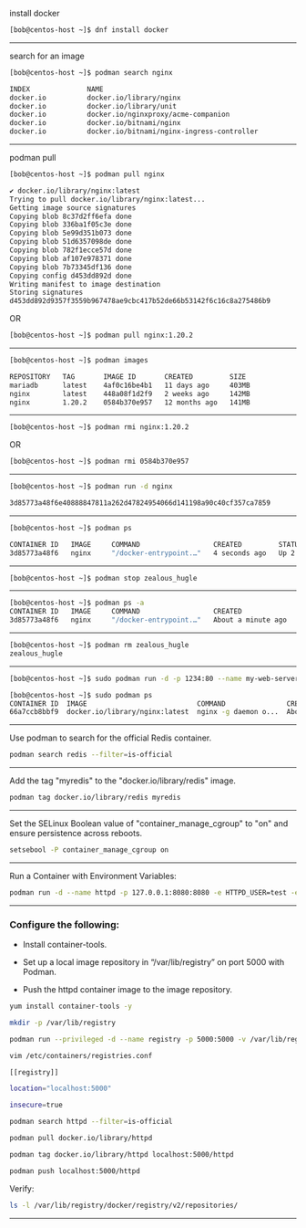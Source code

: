 

install docker

```bash
[bob@centos-host ~]$ dnf install docker
```

________________________________________________________________________________________________


search for an image

```bash
[bob@centos-host ~]$ podman search nginx

INDEX              NAME                                                          DESCRIPTION                                      STARS       OFFICIAL    AUTOMATED
docker.io          docker.io/library/nginx                                       Official build of Nginx.                         19397       [OK]        
docker.io          docker.io/library/unit                                        Official build of NGINX Unit: Universal Web ...  19          [OK]        
docker.io          docker.io/nginxproxy/acme-companion                           Automated ACME SSL certificate generation fo...  127                     
docker.io          docker.io/bitnami/nginx                                       Bitnami nginx Docker Image                       180                     [OK]
docker.io          docker.io/bitnami/nginx-ingress-controller                    Bitnami Docker Image for NGINX Ingress Contr...  32                      [OK]
```

________________________________________________________________________________________________


podman pull

```bash
[bob@centos-host ~]$ podman pull nginx

✔ docker.io/library/nginx:latest
Trying to pull docker.io/library/nginx:latest...
Getting image source signatures
Copying blob 8c37d2ff6efa done  
Copying blob 336ba1f05c3e done  
Copying blob 5e99d351b073 done  
Copying blob 51d6357098de done  
Copying blob 782f1ecce57d done  
Copying blob af107e978371 done  
Copying blob 7b73345df136 done  
Copying config d453dd892d done  
Writing manifest to image destination
Storing signatures
d453dd892d9357f3559b967478ae9cbc417b52de66b53142f6c16c8a275486b9
```

OR

```bash
[bob@centos-host ~]$ podman pull nginx:1.20.2
```

________________________________________________________________________________________________




```bash
[bob@centos-host ~]$ podman images

REPOSITORY   TAG       IMAGE ID       CREATED         SIZE
mariadb      latest    4af0c16be4b1   11 days ago     403MB
nginx        latest    448a08f1d2f9   2 weeks ago     142MB
nginx        1.20.2    0584b370e957   12 months ago   141MB
```

________________________________________________________________________________________________




```bash
[bob@centos-host ~]$ podman rmi nginx:1.20.2
```

OR

```bash
[bob@centos-host ~]$ podman rmi 0584b370e957
```


________________________________________________________________________________________________




```bash
[bob@centos-host ~]$ podman run -d nginx

3d85773a48f6e40888847811a262d47824954066d141198a90c40cf357ca7859
```

________________________________________________________________________________________________




```bash
[bob@centos-host ~]$ podman ps

CONTAINER ID   IMAGE     COMMAND                  CREATED         STATUS         PORTS     NAMES
3d85773a48f6   nginx     "/docker-entrypoint.…"   4 seconds ago   Up 2 seconds   80/tcp    zealous_hugle
```

________________________________________________________________________________________________




```bash
[bob@centos-host ~]$ podman stop zealous_hugle
```

________________________________________________________________________________________________




```bash
[bob@centos-host ~]$ podman ps -a
CONTAINER ID   IMAGE     COMMAND                  CREATED              STATUS                      PORTS     NAMES
3d85773a48f6   nginx     "/docker-entrypoint.…"   About a minute ago   Exited (0) 11 seconds ago             zealous_hugle
```

________________________________________________________________________________________________




```bash
[bob@centos-host ~]$ podman rm zealous_hugle
zealous_hugle
```

________________________________________________________________________________________________




```bash
[bob@centos-host ~]$ sudo podman run -d -p 1234:80 --name my-web-server nginx
```



```bash
[bob@centos-host ~]$ sudo podman ps 
CONTAINER ID  IMAGE                           COMMAND               CREATED             STATUS                 PORTS                 NAMES
66a7ccb8bbf9  docker.io/library/nginx:latest  nginx -g daemon o...  About a minute ago  Up About a minute ago  0.0.0.0:1234->80/tcp  my-web-server
```



________________________________________________________________________________________________



Use podman to search for the official Redis container.

```bash
podman search redis --filter=is-official
```
________________________________________________________________________________________________

Add the tag "myredis" to the "docker.io/library/redis" image.

```bash
podman tag docker.io/library/redis myredis
```
________________________________________________________________________________________________


Set the SELinux Boolean value of "container_manage_cgroup" to "on" and ensure persistence across reboots.

```bash
setsebool -P container_manage_cgroup on
```



________________________________________________________________________________________________


Run a Container with Environment Variables:


```bash
podman run -d --name httpd -p 127.0.0.1:8080:8080 -e HTTPD_USER=test -e HTTPD_PASSWORD=test -v ~/www-data:/var/www/html/:Z localhost/httpd-24
```


________________________________________________________________________________________________

### Configure the following:

- Install container-tools.

- Set up a local image repository in “/var/lib/registry” on port 5000 with Podman.

- Push the httpd container image to the image repository.



```bash
yum install container-tools -y

mkdir -p /var/lib/registry

podman run --privileged -d --name registry -p 5000:5000 -v /var/lib/registry:/var/lib/registry:Z registry
```


```bash
vim /etc/containers/registries.conf

[[registry]]

location="localhost:5000"

insecure=true
```


```bash
podman search httpd --filter=is-official

podman pull docker.io/library/httpd

podman tag docker.io/library/httpd localhost:5000/httpd

podman push localhost:5000/httpd
```

Verify:
```bash
ls -l /var/lib/registry/docker/registry/v2/repositories/
```

________________________________________________________________________________________________



